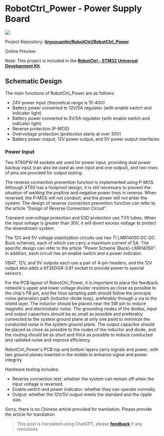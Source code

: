 # RobotCtrl_Power - Power Supply Board

![](https://wiki-media-1253965369.cos.ap-guangzhou.myqcloud.com/img/20220527113517.png)

Project Repository: [**linyuxuanlin/RobotCtrl/RobotCtrl_Power**](https://github.com/linyuxuanlin/RobotCtrl/tree/main/RobotCtrl_MultiBoard_Project/RobotCtrl_Power)

Online Preview:

<div class="altium-iframe-viewer">
  <div
    class="altium-ecad-viewer"
    data-project-src="https://github.com/linyuxuanlin/RobotCtrl/raw/main/RobotCtrl_MultiBoard_Project/RobotCtrl_Power_V0.3B.zip"
  ></div>
</div>

Note: This project is included in the [**RobotCtrl - STM32 Universal Development Kit**](https://wiki-power.com/en/RobotCtrl-STM32%E9%80%9A%E7%94%A8%E5%BC%80%E5%8F%91%E5%A5%97%E4%BB%B6).

## Schematic Design

The main functions of RobotCtrl_Power are as follows:

- 24V power input (theoretical range is 15-40V)
- Battery power converted to 12V/5A regulator (with enable switch and indicator light)
- Battery power converted to 5V/5A regulator (with enable switch and indicator light)
- Reverse protection (P-MOS)
- Overvoltage protection (protection starts at over 30V)
- Battery power output, 12V power output, and 5V power output interfaces

### Power Input

Two XT60PW-M sockets are used for power input, providing dual power backup input (can also be used as one input and one output), and two rows of pins are provided for output testing.

The reverse connection prevention function is implemented using P-MOS. Although XT60 has a foolproof design, it is still necessary to prevent the situation of welding the positive and negative power lines in reverse. When reversed, the P-MOS will not conduct, and the power will not enter the system. The design of reverse connection prevention function can refer to the article "Design of Reverse Connection Circuit".

Transient overvoltage protection and ESD protection use TVS tubes. When the input voltage is greater than 30V, it will divert excess voltage to protect the downstream system.

The 12V and 5V voltage stabilization circuits use two TI LMR14050 DC-DC Buck schemes, each of which can carry a maximum current of 5A. The specific design can refer to the article "Power Scheme (Buck)-LMR14050". In addition, each circuit has an enable switch and a power indicator.

VBAT, 12V, and 5V outputs each use a pair of 4-pin headers, and the 12V output also adds a KF2EDGR-3.81 socket to provide power to special sensors.

For the PCB layout of RobotCtrl_Power, it is important to place the feedback network's upper and lower voltage divider resistors as close as possible to the chip's FB pin, and the Vout sampling path should follow the principle noise generation path (inductor-diode loop), preferably through a via to the shield layer. The inductor should be placed near the SW pin to reduce magnetic and electrostatic noise. The grounding nodes of the diodes, input and output capacitors should be as small as possible and preferably connected to the system ground plane at only one point to minimize the conducted noise in the system ground plane. The output capacitor should be placed as close as possible to the nodes of the inductor and diode, and the routing should be as short and thick as possible to reduce conducted and radiated noise and improve efficiency.

RobotCtrl_Power's PCB top and bottom layers carry signals and power, with two ground planes inserted in the middle to enhance signal and power integrity.

Hardware testing includes:

- Reverse connection test: whether the system can remain off when the input voltage is reversed.
- Enable switch and power indicator: whether they can operate normally.
- Output: whether the 12V/5V output meets the standard and the ripple size.

Sorry, there is no Chinese article provided for translation. Please provide the article for translation.

> This post is translated using ChatGPT, please [**feedback**](https://github.com/linyuxuanlin/Wiki_MkDocs/issues/new) if any omissions.
